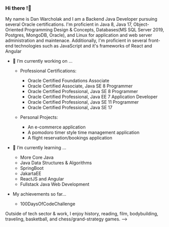 ### Hi there !👋

My name is Dan Warcholak and I am a Backend Java Developer pursuing several Oracle certifications. I'm proficient in Java 8, Java 17, Object-Oriented Programming Design & Concepts, Databases(MS SQL Server 2019, Postgres, MongoDB, Oracle), and Linux for application and web server administration and maintenace. Additionally, I'm proficient in several front-end technologies such as JavaScript and it's frameworks of React and Angular

- 🔭 I’m currently working on ...
  - Professional Certifications:
     - Oracle Certified Foundations Associate
     - Oracle Certified Associate, Java SE 8 Programmer
     - Oracle Certified Professional, Java SE 8 Programmer
     - Oracle Certified Professional, Java EE 7 Application Developer
     - Oracle Certified Professional, Java SE 11 Programmer
     - Oracle Certified Professional, Java SE 17

   - Personal Projects: 
     -   An e-commerce application 
     -   A pomodoro timer style time management application
     -   A flight reservation/bookings application

- 🌱 I’m currently learning ...
    - More Core Java 
    - Java Data Structures & Algorithms
    - SpringBoot
    - JakartaEE
    - ReactJS and Angular
    - Fullstack Java Web Development


- My achievements so far...
    - 100DaysOfCodeChallenge

Outside of tech sector & work, I enjoy history, reading, film,  bodybuilding, traveling, basketball, and chess/grand-strategy games.
-->
